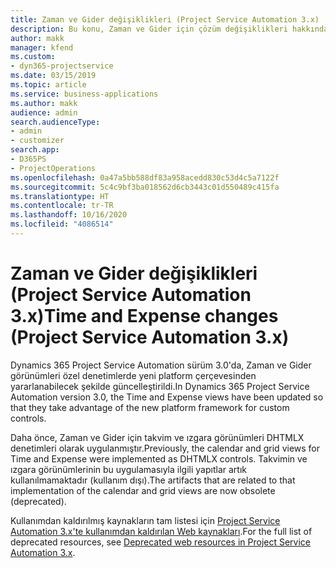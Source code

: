 ```yaml
---
title: Zaman ve Gider değişiklikleri (Project Service Automation 3.x)
description: Bu konu, Zaman ve Gider için çözüm değişiklikleri hakkında bilgi sağlar.
author: makk
manager: kfend
ms.custom:
- dyn365-projectservice
ms.date: 03/15/2019
ms.topic: article
ms.service: business-applications
ms.author: makk
audience: admin
search.audienceType:
- admin
- customizer
search.app:
- D365PS
- ProjectOperations
ms.openlocfilehash: 0a47a5bb588df83a958acedd830c53d4c5a7122f
ms.sourcegitcommit: 5c4c9bf3ba018562d6cb3443c01d550489c415fa
ms.translationtype: HT
ms.contentlocale: tr-TR
ms.lasthandoff: 10/16/2020
ms.locfileid: "4086514"
---
```

# <a name="time-and-expense-changes-project-service-automation-3x"></a><span data-ttu-id="ba5c1-103">Zaman ve Gider değişiklikleri (Project Service Automation 3.x)</span><span class="sxs-lookup"><span data-stu-id="ba5c1-103">Time and Expense changes (Project Service Automation 3.x)</span></span>

<span data-ttu-id="ba5c1-104">Dynamics 365 Project Service Automation sürüm 3.0'da, Zaman ve Gider görünümleri özel denetimlerde yeni platform çerçevesinden yararlanabilecek şekilde güncelleştirildi.</span><span class="sxs-lookup"><span data-stu-id="ba5c1-104">In Dynamics 365 Project Service Automation version 3.0, the Time and Expense views have been updated so that they take advantage of the new platform framework for custom controls.</span></span>

<span data-ttu-id="ba5c1-105">Daha önce, Zaman ve Gider için takvim ve ızgara görünümleri DHTMLX denetimleri olarak uygulanmıştır.</span><span class="sxs-lookup"><span data-stu-id="ba5c1-105">Previously, the calendar and grid views for Time and Expense were implemented as DHTMLX controls.</span></span> <span data-ttu-id="ba5c1-106">Takvimin ve ızgara görünümlerinin bu uygulamasıyla ilgili yapıtlar artık kullanılmamaktadır (kullanım dışı).</span><span class="sxs-lookup"><span data-stu-id="ba5c1-106">The artifacts that are related to that implementation of the calendar and grid views are now obsolete (deprecated).</span></span>

<span data-ttu-id="ba5c1-107">Kullanımdan kaldırılmış kaynakların tam listesi için [Project Service Automation 3.x'te kullanımdan kaldırılan Web kaynakları](web-resources-deprecated-v3.x.md).</span><span class="sxs-lookup"><span data-stu-id="ba5c1-107">For the full list of deprecated resources, see [Deprecated web resources in Project Service Automation 3.x](web-resources-deprecated-v3.x.md).</span></span>
